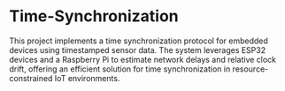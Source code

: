 # Time-Synchronization
This project implements a time synchronization protocol for embedded devices using timestamped sensor data. The system leverages ESP32 devices and a Raspberry Pi to estimate network delays and relative clock drift, offering an efficient solution for time synchronization in resource-constrained IoT environments.
